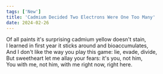 ```yaml
---
tags: ['New']
title: 'Cadmium Decided Two Electrons Were One Too Many'
date: 2024-02-26
---
```


Of all paints it's surprising cadmium yellow doesn't stain,  
I learned in first year it sticks around and bioaccumulates,  
And I don't like the way you play this game: lie, evade, divide,  
But sweetheart let me allay your fears: it's you, not him,  
You with me, not him, with me right now, right here.  

